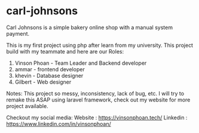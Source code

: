 # carl-johnsons
Carl Johnsons is a simple bakery online shop with a manual system payment. 

This is my first project using php after learn from my university. This project build with my teammate and here are our 
Roles:  
1. Vinson Phoan - Team Leader and Backend developer 
2. ammar - frontend developer 
3. khevin - Database designer 
4. Gilbert - Web designer

Notes:
This project so messy, inconsistency, lack of bug, etc.
I will try to remake this ASAP using laravel framework, check out my website for more project available.

Checkout my social media:
Website : https://vinsonphoan.tech/
Linkedin : https://www.linkedin.com/in/vinsonphoan/
